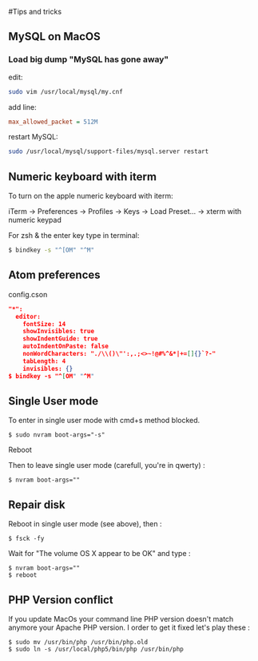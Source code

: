 #Tips and tricks

## MySQL on MacOS

### Load big dump "MySQL has gone away"

edit:
```sh
sudo vim /usr/local/mysql/my.cnf
```

add line:

```ini
max_allowed_packet = 512M
```

restart MySQL:

```sh
sudo /usr/local/mysql/support-files/mysql.server restart
```

## Numeric keyboard with iterm
To turn on the apple numeric keyboard with iterm: 

iTerm -> Preferences -> Profiles -> Keys -> Load Preset… -> xterm with numeric keypad

For zsh & the enter key type in terminal:
```sh
$ bindkey -s "^[OM" "^M"
```

## Atom preferences
config.cson

```json
"*":
  editor:
    fontSize: 14
    showInvisibles: true
    showIndentGuide: true
    autoIndentOnPaste: false
    nonWordCharacters: "./\\()\"':,.;<>~!@#%^&*|+=[]{}`?-"
    tabLength: 4
    invisibles: {}
$ bindkey -s "^[OM" "^M"
```

## Single User mode
To enter in single user mode with cmd+s method blocked. 

```
$ sudo nvram boot-args="-s"
```

Reboot 

Then to leave single user mode (carefull, you're in qwerty) :
```
$ nvram boot-args=""
```

## Repair disk
Reboot in single user mode (see above), then : 
```
$ fsck -fy
```
Wait for "The volume OS X appear to be OK" and type : 
```
$ nvram boot-args=""
$ reboot
```
## PHP Version conflict

If you update MacOs your command line PHP version doesn't match anymore your Apache PHP version. 
I order to get it fixed let's play these : 

```
$ sudo mv /usr/bin/php /usr/bin/php.old
$ sudo ln -s /usr/local/php5/bin/php /usr/bin/php
```
